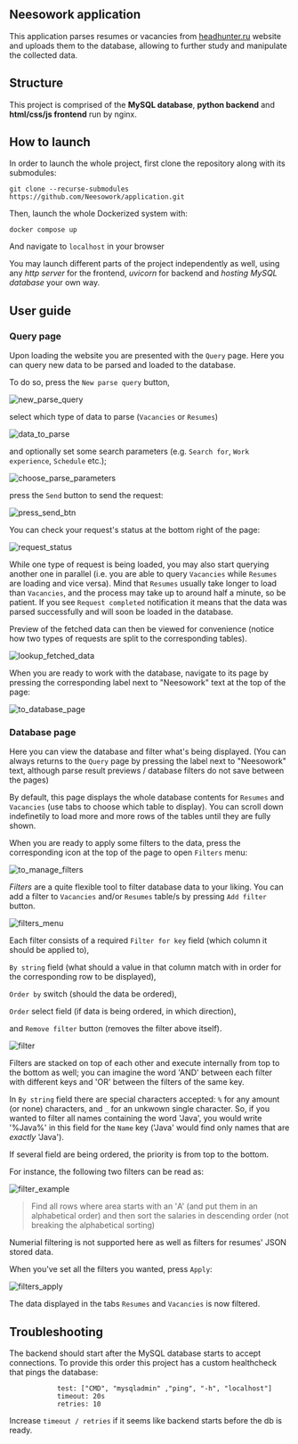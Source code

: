 ## Neesowork application
This application parses resumes or vacancies from [headhunter.ru](https://hh.ru) website and uploads them to the database, allowing to further study and manipulate the collected data.

## Structure
This project is comprised of the **MySQL database**, **python backend** and **html/css/js frontend** run by nginx.

## How to launch
In order to launch the whole project, first clone the repository along with its submodules:
```
git clone --recurse-submodules https://github.com/Neesowork/application.git
```

Then, launch the whole Dockerized system with:
```
docker compose up
```
And navigate to ``localhost`` in your browser

You may launch different parts of the project independently as well, using any *http server* for the frontend, *uvicorn* for backend and *hosting MySQL database* your own way.

## User guide
### Query page
Upon loading the website you are presented with the ``Query`` page.
Here you can query new data to be parsed and loaded to the database.


To do so, press the ``New parse query`` button,


![new_parse_query](https://github.com/Neesowork/application/assets/146841763/00df83b9-48be-4787-b117-d670fa286cf9)

select which type of data to parse (``Vacancies`` or ``Resumes``)


![data_to_parse](https://github.com/Neesowork/application/assets/146841763/31e541cc-8d18-4195-980d-318e125b394e)

and optionally set some search parameters (e.g. ``Search for``, ``Work experience``, ``Schedule`` etc.);


![choose_parse_parameters](https://github.com/Neesowork/application/assets/146841763/56a26a5f-bdf3-4272-b39d-3677e5fc50b9)

press the ``Send`` button to send the request:


![press_send_btn](https://github.com/Neesowork/application/assets/146841763/2c2f85c7-edb3-4e63-958a-b4df14caeaa7)

You can check your request's status at the bottom right of the page:


![request_status](https://github.com/Neesowork/application/assets/146841763/21a6ac68-eb89-49ca-abe7-d4ba4803b964)


While one type of request is being loaded, you may also start querying another one in parallel (i.e. you are able to query ``Vacancies`` while ``Resumes`` are loading and vice versa).
Mind that ``Resumes`` usually take longer to load than ``Vacancies``, and the process may take up to around half a minute, so be patient.
If you see ``Request completed`` notification it means that the data was parsed successfully and will soon be loaded in the database.

Preview of the fetched data can then be viewed for convenience (notice how two types of requests are split to the corresponding tables).


![lookup_fetched_data](https://github.com/Neesowork/application/assets/146841763/55b50d8b-8ad4-447c-b231-ff8d305fad99)


When you are ready to work with the database, navigate to its page by pressing the corresponding label next to "Neesowork" text at the top of the page:


![to_database_page](https://github.com/Neesowork/application/assets/146841763/5241ed3e-cc8d-4893-ba19-97a45ddaa49f)

### Database page
Here you can view the database and filter what's being displayed.
(You can always returns to the ``Query`` page by pressing the label next to "Neesowork" text, although parse result previews / database filters do not save between the pages)


By default, this page displays the whole database contents for ``Resumes`` and ``Vacancies`` (use tabs to choose which table to display).
You can scroll down indefinetily to load more and more rows of the tables until they are fully shown.


When you are ready to apply some filters to the data, press the corresponding icon at the top of the page to open ``Filters`` menu:


![to_manage_filters](https://github.com/Neesowork/application/assets/146841763/984c9932-2f80-4910-80c1-9fd08eda8257)

*Filters* are a quite flexible tool to filter database data to your liking.
You can add a filter to ``Vacancies`` and/or ``Resumes`` table/s by pressing ``Add filter`` button.


![filters_menu](https://github.com/Neesowork/application/assets/146841763/0c8d6246-0d89-4188-a0d1-47c490e84ff7)


Each filter consists of a required ``Filter for key`` field (which column it should be applied to),


``By string`` field (what should a value in that column match with in order for the corresponding row to be displayed),


``Order by`` switch (should the data be ordered),


``Order`` select field (if data is being ordered, in which direction),


and ``Remove filter`` button (removes the filter above itself).


![filter](https://github.com/Neesowork/application/assets/146841763/ab5c98a7-7317-4a4d-b40e-d686942a00ae)


Filters are stacked on top of each other and execute internally from top to the bottom as well;
you can imagine the word 'AND' between each filter with different keys and 'OR' between the 
filters of the same key.


In ``By string`` field there are special characters accepted: ``%`` for any amount (or none) characters, and ``_`` for an unkwown single character.
So, if you wanted to filter all names containing the word 'Java', you would write '%Java%' in this field for the ``Name`` key ('Java' would find only names that are *exactly* 'Java').


If several field are being ordered, the priority is from top to the bottom.


For instance, the following two filters can be read as:


![filter_example](https://github.com/Neesowork/application/assets/146841763/bf18e642-ccb3-4fc7-a0a4-ff15afa7c6f0)
> Find all rows where area starts with an 'А' (and put them in an alphabetical order) and then sort the salaries in descending order (not breaking the alphabetical sorting)

Numerial filtering is not supported here as well as filters for resumes' JSON stored data.


When you've set all the filters you wanted, press ``Apply``:


![filters_apply](https://github.com/Neesowork/application/assets/146841763/94560a9b-2e02-468a-883c-4b97b78ce802)

The data displayed in the tabs ``Resumes`` and ``Vacancies`` is now filtered.

## Troubleshooting
The backend should start after the MySQL database starts to accept connections. To provide this order this project has a custom healthcheck that pings the database:
```
            test: ["CMD", "mysqladmin" ,"ping", "-h", "localhost"]
            timeout: 20s
            retries: 10
```
Increase ``timeout / retries`` if it seems like backend starts before the db is ready.
